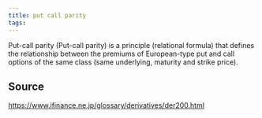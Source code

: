 ```yaml
---
title: put call parity
tags: 
---
```


Put-call parity (Put-call parity) is a principle (relational formula) that defines the relationship between the premiums of European-type put and call options of the same class (same underlying, maturity and strike price).

## Source
https://www.ifinance.ne.jp/glossary/derivatives/der200.html